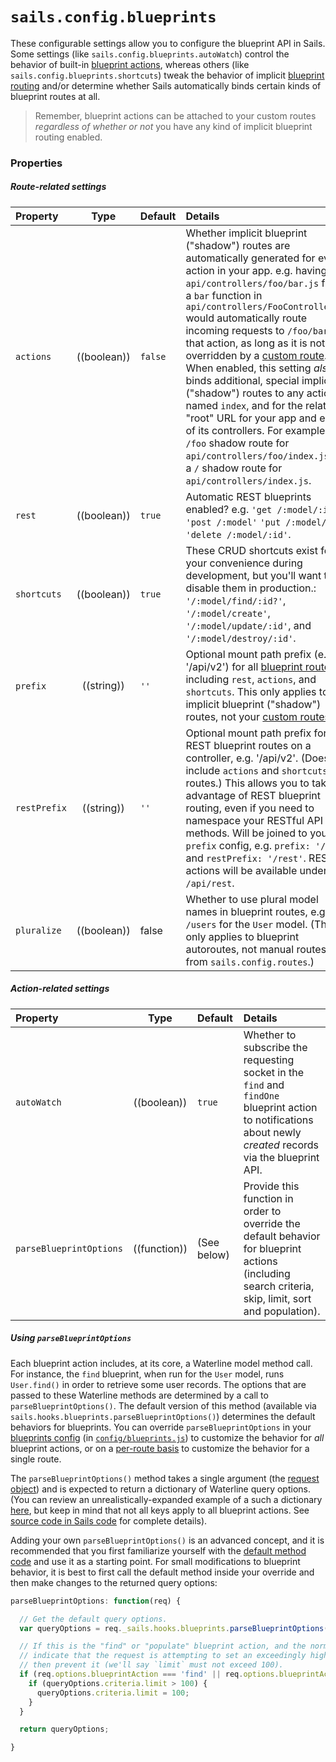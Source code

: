 # `sails.config.blueprints`

These configurable settings allow you to configure the blueprint API in Sails.  Some settings (like `sails.config.blueprints.autoWatch`) control the behavior of built-in [blueprint actions](https://sailsjs.com/documentation/concepts/blueprints/blueprint-actions), whereas others (like `sails.config.blueprints.shortcuts`) tweak the behavior of implicit [blueprint routing](https://sailsjs.com/documentation/concepts/blueprints/blueprint-actions) and/or determine whether Sails automatically binds certain kinds of blueprint routes at all.

> Remember, blueprint actions can be attached to your custom routes _regardless of whether or not_ you have any kind of implicit blueprint routing enabled.

### Properties

##### Route-related settings

| Property    | Type       | Default   | Details |
|:------------|:----------:|:----------|:--------|
| `actions`| ((boolean))|`false`| Whether implicit blueprint ("shadow") routes are automatically generated for every action in your app. e.g. having an `api/controllers/foo/bar.js` file or a `bar` function in `api/controllers/FooController.js` would automatically route incoming requests to `/foo/bar` to that action, as long as it is not overridden by a [custom route](https://sailsjs.com/documentation/concepts/routes/custom-routes).  When enabled, this setting _also_ binds additional, special implicit ("shadow") routes to any actions named `index`, and for the relative "root" URL for your app and each of its controllers.  For example, a `/foo` shadow route for `api/controllers/foo/index.js`, or a `/` shadow route for `api/controllers/index.js`.
|`rest`|((boolean))|`true`|Automatic REST blueprints enabled? e.g. `'get /:model/:id?'` `'post /:model'` `'put /:model/:id'` `'delete /:model/:id'`.
|`shortcuts`|((boolean))|`true`|These CRUD shortcuts exist for your convenience during development, but you'll want to disable them in production.: `'/:model/find/:id?'`, `'/:model/create'`, `'/:model/update/:id'`, and `'/:model/destroy/:id'`.
| `prefix`      | ((string))| `''`     | Optional mount path prefix (e.g. '/api/v2') for all [blueprint routes](https://sailsjs.com/documentation/concepts/blueprints/blueprint-routes), including `rest`, `actions`, and `shortcuts`.  This only applies to implicit blueprint ("shadow") routes, not your [custom routes](https://sailsjs.com/documentation/concepts/routes/custom-routes).
| `restPrefix`  | ((string))| `''`     | Optional mount path prefix for all REST blueprint routes on a controller, e.g. '/api/v2'. (Does not include `actions` and `shortcuts` routes.) This allows you to take advantage of REST blueprint routing, even if you need to namespace your RESTful API methods.  Will be joined to your `prefix` config, e.g. `prefix: '/api'` and `restPrefix: '/rest'`. RESTful actions will be available under `/api/rest`.
|`pluralize`|((boolean))|false| Whether to use plural model names in blueprint routes, e.g. `/users` for the `User` model. (This only applies to blueprint autoroutes, not manual routes from `sails.config.routes`.)


##### Action-related settings

| Property    | Type       | Default   | Details |
|:------------|:----------:|:----------|:--------|
|`autoWatch`|((boolean))|`true`| Whether to subscribe the requesting socket in the `find` and `findOne` blueprint action to notifications about newly _created_ records via the blueprint API.
|`parseBlueprintOptions`|((function))|(See below)|Provide this function in order to override the default behavior for blueprint actions (including search criteria, skip, limit, sort and population).

##### Using `parseBlueprintOptions`

Each blueprint action includes, at its core, a Waterline model method call.  For instance, the `find` blueprint, when run for the `User` model, runs `User.find()` in order to retrieve some user records.  The options that are passed to these Waterline methods are determined by a call to `parseBlueprintOptions()`.  The default version of this method (available via `sails.hooks.blueprints.parseBlueprintOptions()`) determines the default behaviors for blueprints.  You can override `parseBlueprintOptions` in your [blueprints config](https://sailsjs.com/documentation/reference/configuration/sails-config-blueprints) (in [`config/blueprints.js`](https://sailsjs.com/documentation/anatomy/config/blueprints.js)) to customize the behavior for _all_ blueprint actions, or on a [per-route basis](https://sailsjs.com/documentation/concepts/routes/custom-routes#?route-target-options) to customize the behavior for a single route.

The `parseBlueprintOptions()` method takes a single argument (the [request object](https://sailsjs.com/documentation/reference/request-req)) and is expected to return a dictionary of Waterline query options.  (You can review an unrealistically-expanded example of a such a dictionary [here](https://gist.github.com/mikermcneil/1b87af6b6a8458254deb83a6d1cf264f), but keep in mind that not all keys apply to all blueprint actions. See [source code in Sails code](https://github.com/balderdashy/sails/tree/v1.0.0-25/lib/hooks/blueprints/actions) for complete details).

Adding your own `parseBlueprintOptions()` is an advanced concept, and it is recommended that you first familiarize yourself with the [default method code](https://github.com/balderdashy/sails/blob/1.0.0-25/lib/hooks/blueprints/parse-blueprint-options.js) and use it as a starting point.  For small modifications to blueprint behavior, it is best to first call the default method inside your override and then make changes to the returned query options:

```js
parseBlueprintOptions: function(req) {

  // Get the default query options.
  var queryOptions = req._sails.hooks.blueprints.parseBlueprintOptions(req);

  // If this is the "find" or "populate" blueprint action, and the normal query options
  // indicate that the request is attempting to set an exceedingly high `limit` clause,
  // then prevent it (we'll say `limit` must not exceed 100).
  if (req.options.blueprintAction === 'find' || req.options.blueprintAction === 'populate') {
    if (queryOptions.criteria.limit > 100) {
      queryOptions.criteria.limit = 100;
    }
  }

  return queryOptions;

}
```


<docmeta name="displayName" value="sails.config.blueprints">
<docmeta name="pageType" value="property">
